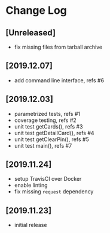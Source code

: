 # Change Log

## [Unreleased]

 - fix missing files from tarball archive

## [2019.12.07]

 - add command line interface, refs #6

## [2019.12.03]

 - parametrized tests, refs #1
 - coverage testing, refs #2
 - unit test getCards(), refs #3
 - unit test getDetailCard(), refs #4
 - unit test getClearPin(), refs #5
 - unit test main(), refs #7

## [2019.11.24]

 - setup TravisCI over Docker
 - enable linting
 - fix missing `request` dependency

## [2019.11.23]

  - initial release
